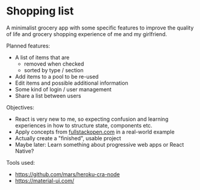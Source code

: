# Shopping list

A minimalist grocery app with some specific features to improve the quality of life and grocery shopping experience of me and my girlfriend.

Planned features:
* A list of items that are
   * removed when checked
   * sorted by type / section
* Add items to a pool to be re-used
* Edit items and possible additional information
* Some kind of login / user management
* Share a list between users

Objectives:
* React is very new to me, so expecting confusion and learning experiences in how to structure state, components etc.
* Apply concepts from [fullstackopen.com](https://fullstackopen.com) in a real-world example
* Actually create a "finished", usable project
* Maybe later: Learn something about progressive web apps or React Native?

Tools used:
* https://github.com/mars/heroku-cra-node
* https://material-ui.com/
